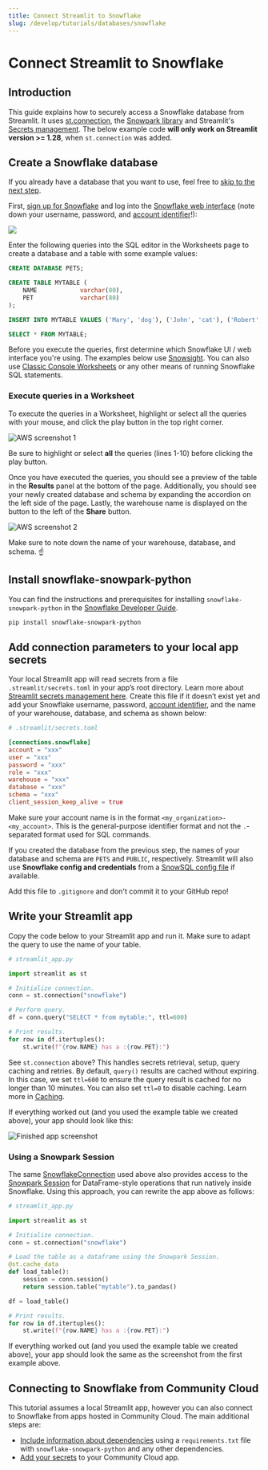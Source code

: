 ```yaml
---
title: Connect Streamlit to Snowflake
slug: /develop/tutorials/databases/snowflake
---
```


# Connect Streamlit to Snowflake

## Introduction

This guide explains how to securely access a Snowflake database from Streamlit. It uses [st.connection](/develop/api-reference/connections/st.connection), the [Snowpark library](https://docs.snowflake.com/en/developer-guide/snowpark/python/index) and Streamlit's [Secrets management](/develop/concepts/connections/secrets-management). The below example code **will only work on Streamlit version >= 1.28**, when `st.connection` was added.

## Create a Snowflake database

<Note>

If you already have a database that you want to use, feel free to [skip to the next step](#add-username-and-password-to-your-local-app-secrets).

</Note>

First, [sign up for Snowflake](https://signup.snowflake.com/) and log into the [Snowflake web interface](https://docs.snowflake.com/en/user-guide/connecting.html#logging-in-using-the-web-interface) (note down your username, password, and [account identifier](https://docs.snowflake.com/en/user-guide/admin-account-identifier.html)!):

![](/images/databases/snowflake-1.png)

Enter the following queries into the SQL editor in the Worksheets page to create a database and a table with some example values:

```sql
CREATE DATABASE PETS;

CREATE TABLE MYTABLE (
    NAME            varchar(80),
    PET             varchar(80)
);

INSERT INTO MYTABLE VALUES ('Mary', 'dog'), ('John', 'cat'), ('Robert', 'bird');

SELECT * FROM MYTABLE;
```

Before you execute the queries, first determine which Snowflake UI / web interface you're using. The examples below use [Snowsight](https://docs.snowflake.com/en/user-guide/ui-snowsight). You can also use [Classic Console Worksheets](https://docs.snowflake.com/en/user-guide/ui-worksheet) or any other means of running Snowflake SQL statements.

### Execute queries in a Worksheet

To execute the queries in a Worksheet, highlight or select all the queries with your mouse, and click the play button in the top right corner.

<Image alt="AWS screenshot 1" src="/images/databases/snowflake-4.png" />

<Important>

Be sure to highlight or select **all** the queries (lines 1-10) before clicking the play button.

</Important>

Once you have executed the queries, you should see a preview of the table in the **Results** panel at the bottom of the page. Additionally, you should see your newly created database and schema by expanding the accordion on the left side of the page. Lastly, the warehouse name is displayed on the button to the left of the **Share** button.

<Image alt="AWS screenshot 2" src="/images/databases/snowflake-5.png" />

Make sure to note down the name of your warehouse, database, and schema. ☝️

## Install snowflake-snowpark-python

You can find the instructions and prerequisites for installing `snowflake-snowpark-python` in the [Snowflake Developer Guide](https://docs.snowflake.com/en/developer-guide/snowpark/python/setup#installation-instructions).

```bash
pip install snowflake-snowpark-python
```

## Add connection parameters to your local app secrets

Your local Streamlit app will read secrets from a file `.streamlit/secrets.toml` in your app’s root directory. Learn more about [Streamlit secrets management here](/develop/concepts/connections/secrets-management). Create this file if it doesn’t exist yet and add your Snowflake username, password, [account identifier](https://docs.snowflake.com/en/user-guide/admin-account-identifier.html), and the name of your warehouse, database, and schema as shown below:

```toml
# .streamlit/secrets.toml

[connections.snowflake]
account = "xxx"
user = "xxx"
password = "xxx"
role = "xxx"
warehouse = "xxx"
database = "xxx"
schema = "xxx"
client_session_keep_alive = true
```

<Tip>

Make sure your account name is in the format `<my_organization>-<my_account>`. This is the general-purpose identifier format and not the `.`-separated format used for SQL commands.

</Tip>

If you created the database from the previous step, the names of your database and schema are `PETS` and `PUBLIC`, respectively. Streamlit will also use **Snowflake config and credentials** from a [SnowSQL config file](https://docs.snowflake.com/en/user-guide/snowsql-config#snowsql-config-file) if available.

<Important>

Add this file to `.gitignore` and don't commit it to your GitHub repo!

</Important>

## Write your Streamlit app

Copy the code below to your Streamlit app and run it. Make sure to adapt the query to use the name of your table.

```python
# streamlit_app.py

import streamlit as st

# Initialize connection.
conn = st.connection("snowflake")

# Perform query.
df = conn.query("SELECT * from mytable;", ttl=600)

# Print results.
for row in df.itertuples():
    st.write(f"{row.NAME} has a :{row.PET}:")
```

See `st.connection` above? This handles secrets retrieval, setup, query caching and retries. By default, `query()` results are cached without expiring. In this case, we set `ttl=600` to ensure the query result is cached for no longer than 10 minutes. You can also set `ttl=0` to disable caching. Learn more in [Caching](/develop/concepts/architecture/caching).

If everything worked out (and you used the example table we created above), your app should look like this:

![Finished app screenshot](/images/databases/streamlit-app.png)

### Using a Snowpark Session

The same [SnowflakeConnection](/develop/api-reference/connections/st.connections.snowflakeconnection) used above also provides access to the [Snowpark Session](https://docs.snowflake.com/en/developer-guide/snowpark/reference/python/session.html) for DataFrame-style operations that run natively inside Snowflake. Using this approach, you can rewrite the app above as follows:

```python
# streamlit_app.py

import streamlit as st

# Initialize connection.
conn = st.connection("snowflake")

# Load the table as a dataframe using the Snowpark Session.
@st.cache_data
def load_table():
    session = conn.session()
    return session.table("mytable").to_pandas()

df = load_table()

# Print results.
for row in df.itertuples():
    st.write(f"{row.NAME} has a :{row.PET}:")
```

If everything worked out (and you used the example table we created above), your app should look the same as the screenshot from the first example above.

## Connecting to Snowflake from Community Cloud

This tutorial assumes a local Streamlit app, however you can also connect to Snowflake from apps hosted in Community Cloud. The main additional steps are:

- [Include information about dependencies](/deploy/streamlit-community-cloud/deploy-your-app/app-dependencies) using a `requirements.txt` file with `snowflake-snowpark-python` and any other dependencies.
- [Add your secrets](/deploy/streamlit-community-cloud/deploy-your-app/secrets-management#deploy-an-app-and-set-up-secrets) to your Community Cloud app.
